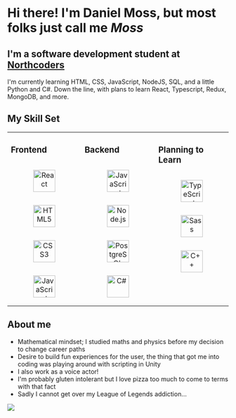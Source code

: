 # Hi there! I'm Daniel Moss, but most folks just call me *Moss*

## I'm a software development student at <a href="https://northcoders.com/">Northcoders</a>
I'm currently learning HTML, CSS, JavaScript, NodeJS, SQL, and a little Python and C#. Down the line, with plans to learn React, Typescript, Redux, MongoDB, and more.

## My Skill Set  
<table><tr><td valign="top" width="33%">
  
### Frontend  
<div align="center">  
  <img style="margin: 15px" src="https://profilinator.rishav.dev/skills-assets/react-original-wordmark.svg" alt="React" height="50" />
  <img style="margin: 15px" src="https://profilinator.rishav.dev/skills-assets/html5-original-wordmark.svg" alt="HTML5" height="50" /> 
  <img style="margin: 15px" src="https://profilinator.rishav.dev/skills-assets/css3-original-wordmark.svg" alt="CSS3" height="50" /> 
  <img style="margin: 15px" src="https://profilinator.rishav.dev/skills-assets/javascript-original.svg" alt="JavaScript" height="50" />  
</div>
</td>
  
<td valign="top" width="33%">
  
### Backend  
<div align="center">    
  <img style="margin: 15px" src="https://profilinator.rishav.dev/skills-assets/javascript-original.svg" alt="JavaScript" height="50" />
  <img style="margin: 15px" src="https://profilinator.rishav.dev/skills-assets/nodejs-original-wordmark.svg" alt="Node.js" height="50" /> 
  <img style="margin: 15px" src="https://profilinator.rishav.dev/skills-assets/postgresql-original-wordmark.svg" alt="PostgreSQL" height="50" />
  <img style="margin: 15px" src="https://profilinator.rishav.dev/skills-assets/csharp-original.svg" alt="C#" height="50" /> 
</div>
</td>
 
<td valign="top" width="33%">
  
### Planning to Learn
<div align="center">     
  <img style="margin: 15px" src="https://profilinator.rishav.dev/skills-assets/typescript-original.svg" alt="TypeScript" height="50" /> 
  <img style="margin: 15px" src="https://profilinator.rishav.dev/skills-assets/sass-original.svg" alt="Sass" height="50" />
  <img style="margin: 15px" src="https://profilinator.rishav.dev/skills-assets/cplusplus-original.svg" alt="C++" height="50" />
</div>
</td></tr></table>  

<div align='left'>
<p width='60%'>
  
## About me
  - Mathematical mindset; I studied maths and physics before my decision to change career paths
  - Desire to build fun experiences for the user, the thing that got me into coding was playing around with scripting in Unity
  - I also work as a voice actor!
  - I'm probably gluten intolerant but I love pizza too much to come to terms with that fact
  - Sadly I cannot get over my League of Legends addiction...
  </p>
  
<img align='center' src="https://c.tenor.com/mErcWBSg078AAAAM/seal-lol.gif" />

</div>
